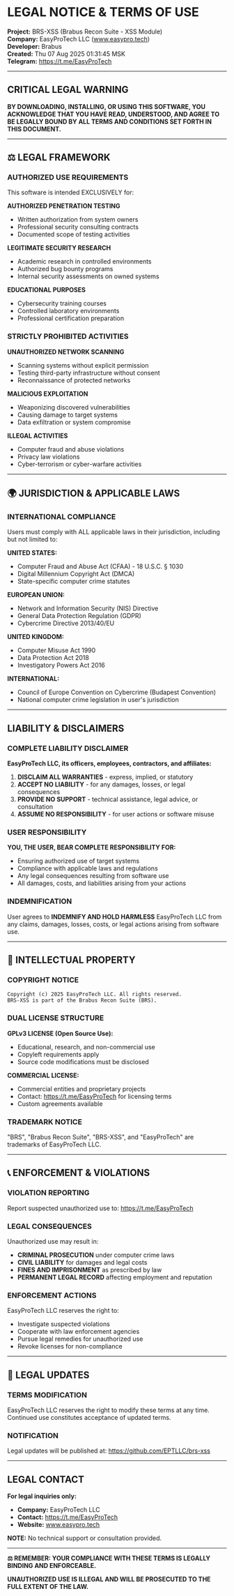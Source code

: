 # LEGAL NOTICE & TERMS OF USE

**Project:** BRS-XSS (Brabus Recon Suite - XSS Module)  
**Company:** EasyProTech LLC (www.easypro.tech)  
**Developer:** Brabus  
**Created:** Thu 07 Aug 2025 01:31:45 MSK  
**Telegram:** https://t.me/EasyProTech

---

## CRITICAL LEGAL WARNING

**BY DOWNLOADING, INSTALLING, OR USING THIS SOFTWARE, YOU ACKNOWLEDGE THAT YOU HAVE READ, UNDERSTOOD, AND AGREE TO BE LEGALLY BOUND BY ALL TERMS AND CONDITIONS SET FORTH IN THIS DOCUMENT.**

---

## ⚖️ LEGAL FRAMEWORK

### AUTHORIZED USE REQUIREMENTS

This software is intended EXCLUSIVELY for:

**AUTHORIZED PENETRATION TESTING**
- Written authorization from system owners
- Professional security consulting contracts
- Documented scope of testing activities

**LEGITIMATE SECURITY RESEARCH**
- Academic research in controlled environments
- Authorized bug bounty programs
- Internal security assessments on owned systems

**EDUCATIONAL PURPOSES**
- Cybersecurity training courses
- Controlled laboratory environments
- Professional certification preparation

### STRICTLY PROHIBITED ACTIVITIES

**UNAUTHORIZED NETWORK SCANNING**
- Scanning systems without explicit permission
- Testing third-party infrastructure without consent
- Reconnaissance of protected networks

**MALICIOUS EXPLOITATION**
- Weaponizing discovered vulnerabilities
- Causing damage to target systems
- Data exfiltration or system compromise

**ILLEGAL ACTIVITIES**
- Computer fraud and abuse violations
- Privacy law violations
- Cyber-terrorism or cyber-warfare activities

---

## 🌍 JURISDICTION & APPLICABLE LAWS

### INTERNATIONAL COMPLIANCE

Users must comply with ALL applicable laws in their jurisdiction, including but not limited to:

**UNITED STATES:**
- Computer Fraud and Abuse Act (CFAA) - 18 U.S.C. § 1030
- Digital Millennium Copyright Act (DMCA)
- State-specific computer crime statutes

**EUROPEAN UNION:**
- Network and Information Security (NIS) Directive
- General Data Protection Regulation (GDPR)
- Cybercrime Directive 2013/40/EU

**UNITED KINGDOM:**
- Computer Misuse Act 1990
- Data Protection Act 2018
- Investigatory Powers Act 2016

**INTERNATIONAL:**
- Council of Europe Convention on Cybercrime (Budapest Convention)
- National computer crime legislation in user's jurisdiction

---

## LIABILITY & DISCLAIMERS

### COMPLETE LIABILITY DISCLAIMER

**EasyProTech LLC, its officers, employees, contractors, and affiliates:**

1. **DISCLAIM ALL WARRANTIES** - express, implied, or statutory
2. **ACCEPT NO LIABILITY** - for any damages, losses, or legal consequences
3. **PROVIDE NO SUPPORT** - technical assistance, legal advice, or consultation
4. **ASSUME NO RESPONSIBILITY** - for user actions or software misuse

### USER RESPONSIBILITY

**YOU, THE USER, BEAR COMPLETE RESPONSIBILITY FOR:**

- Ensuring authorized use of target systems
- Compliance with applicable laws and regulations
- Any legal consequences resulting from software use
- All damages, costs, and liabilities arising from your actions

### INDEMNIFICATION

User agrees to **INDEMNIFY AND HOLD HARMLESS** EasyProTech LLC from any claims, damages, losses, costs, or legal actions arising from software use.

---

## 🔐 INTELLECTUAL PROPERTY

### COPYRIGHT NOTICE

```
Copyright (c) 2025 EasyProTech LLC. All rights reserved.
BRS-XSS is part of the Brabus Recon Suite (BRS).
```

### DUAL LICENSE STRUCTURE

**GPLv3 LICENSE (Open Source Use):**
- Educational, research, and non-commercial use
- Copyleft requirements apply
- Source code modifications must be disclosed

**COMMERCIAL LICENSE:**
- Commercial entities and proprietary projects
- Contact: https://t.me/EasyProTech for licensing terms
- Custom agreements available

### TRADEMARK NOTICE

"BRS", "Brabus Recon Suite", "BRS-XSS", and "EasyProTech" are trademarks of EasyProTech LLC.

---

## 📞 ENFORCEMENT & VIOLATIONS

### VIOLATION REPORTING

Report suspected unauthorized use to: https://t.me/EasyProTech

### LEGAL CONSEQUENCES

Unauthorized use may result in:

- **CRIMINAL PROSECUTION** under computer crime laws
- **CIVIL LIABILITY** for damages and legal costs
- **FINES AND IMPRISONMENT** as prescribed by law
- **PERMANENT LEGAL RECORD** affecting employment and reputation

### ENFORCEMENT ACTIONS

EasyProTech LLC reserves the right to:

- Investigate suspected violations
- Cooperate with law enforcement agencies
- Pursue legal remedies for unauthorized use
- Revoke licenses for non-compliance

---

## 🔄 LEGAL UPDATES

### TERMS MODIFICATION

EasyProTech LLC reserves the right to modify these terms at any time. Continued use constitutes acceptance of updated terms.

### NOTIFICATION

Legal updates will be published at: https://github.com/EPTLLC/brs-xss

---

## LEGAL CONTACT

**For legal inquiries only:**

- **Company:** EasyProTech LLC
- **Contact:** https://t.me/EasyProTech
- **Website:** www.easypro.tech

**NOTE:** No technical support or consultation provided.

---

**⚖️ REMEMBER: YOUR COMPLIANCE WITH THESE TERMS IS LEGALLY BINDING AND ENFORCEABLE.**

**UNAUTHORIZED USE IS ILLEGAL AND WILL BE PROSECUTED TO THE FULL EXTENT OF THE LAW.**